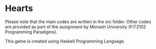 # Hearts

Please note that the main codes are written in the src folder.
Other codes are provided as part of the assignment by Monash University (FIT2102 Programming Paradigms).

This game is created using Haskell Programming Language.
